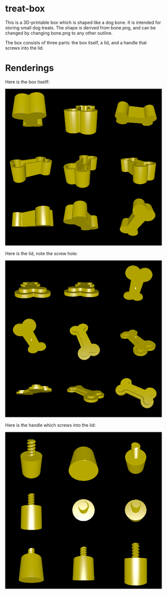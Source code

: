 # treat-box

This is a 3D-printable box which is shaped like a dog bone. It is intended for storing small dog treats. The shape is derived from bone.png, and can be changed by changing bone.png to any other outline.

The box consists of three parts: the box itself, a lid, and a handle that screws into the lid.

# Renderings

Here is the box itsellf:

![Rendering of the box](rendering_box.png)

Here is the lid, note the screw hole:

![Rendering of the lid](rendering_lid.png)

Here is the handle which screws into the lid:

![Rendering of the handle](rendering_handle.png)
